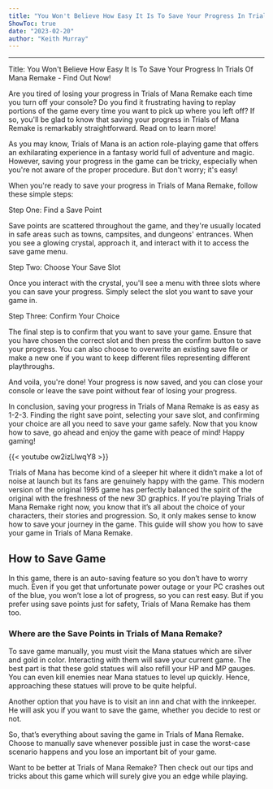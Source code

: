 ```yaml
---
title: "You Won't Believe How Easy It Is To Save Your Progress In Trials Of Mana Remake - Find Out Now!"
ShowToc: true 
date: "2023-02-20"
author: "Keith Murray"
---
```

*****
Title: You Won't Believe How Easy It Is To Save Your Progress In Trials Of Mana Remake - Find Out Now!

Are you tired of losing your progress in Trials of Mana Remake each time you turn off your console? Do you find it frustrating having to replay portions of the game every time you want to pick up where you left off? If so, you'll be glad to know that saving your progress in Trials of Mana Remake is remarkably straightforward. Read on to learn more!

As you may know, Trials of Mana is an action role-playing game that offers an exhilarating experience in a fantasy world full of adventure and magic. However, saving your progress in the game can be tricky, especially when you're not aware of the proper procedure. But don't worry; it's easy!

When you're ready to save your progress in Trials of Mana Remake, follow these simple steps:

Step One: Find a Save Point

Save points are scattered throughout the game, and they're usually located in safe areas such as towns, campsites, and dungeons' entrances. When you see a glowing crystal, approach it, and interact with it to access the save game menu.

Step Two: Choose Your Save Slot

Once you interact with the crystal, you'll see a menu with three slots where you can save your progress. Simply select the slot you want to save your game in.

Step Three: Confirm Your Choice

The final step is to confirm that you want to save your game. Ensure that you have chosen the correct slot and then press the confirm button to save your progress. You can also choose to overwrite an existing save file or make a new one if you want to keep different files representing different playthroughs.

And voila, you're done! Your progress is now saved, and you can close your console or leave the save point without fear of losing your progress.

In conclusion, saving your progress in Trials of Mana Remake is as easy as 1-2-3. Finding the right save point, selecting your save slot, and confirming your choice are all you need to save your game safely. Now that you know how to save, go ahead and enjoy the game with peace of mind! Happy gaming!

{{< youtube ow2izLIwqY8 >}} 



Trials of Mana has become kind of a sleeper hit where it didn’t make a lot of noise at launch but its fans are genuinely happy with the game. This modern version of the original 1995 game has perfectly balanced the spirit of the original with the freshness of the new 3D graphics. If you’re playing Trials of Mana Remake right now, you know that it’s all about the choice of your characters, their stories and progression. So, it only makes sense to know how to save your journey in the game. This guide will show you how to save your game in Trials of Mana Remake.
 
## How to Save Game
 
In this game, there is an auto-saving feature so you don’t have to worry much. Even if you get that unfortunate power outage or your PC crashes out of the blue, you won’t lose a lot of progress, so you can rest easy. But if you prefer using save points just for safety, Trials of Mana Remake has them too.

 
### Where are the Save Points in Trials of Mana Remake?
 
To save game manually, you must visit the Mana statues which are silver and gold in color. Interacting with them will save your current game. The best part is that these gold statues will also refill your HP and MP gauges. You can even kill enemies near Mana statues to level up quickly. Hence, approaching these statues will prove to be quite helpful.
 
Another option that you have is to visit an inn and chat with the innkeeper. He will ask you if you want to save the game, whether you decide to rest or not.
 
So, that’s everything about saving the game in Trials of Mana Remake. Choose to manually save whenever possible just in case the worst-case scenario happens and you lose an important bit of your game.
 
Want to be better at Trials of Mana Remake? Then check out our tips and tricks about this game which will surely give you an edge while playing.




